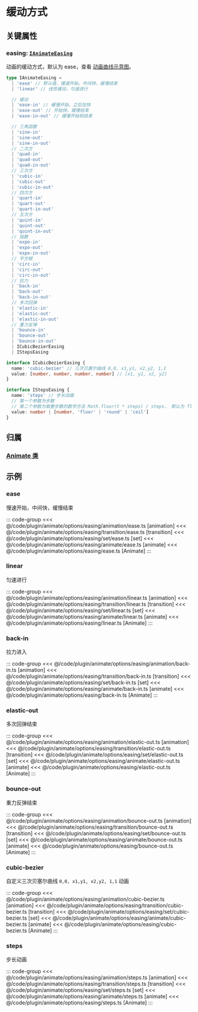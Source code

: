 <script setup>
import Case from '/component/Case.vue'
</script>

# 缓动方式

## 关键属性

### easing: [`IAnimateEasing`](/api/modules.md#ianimateeasing)

动画的缓动方式，默认为 ease，查看 [动画曲线示意图](https://easings.net/)。

```ts
type IAnimateEasing =
  | 'ease' // 默认值，慢速开始，中间快，缓慢结束
  | 'linear' // 线性缓动，匀速进行

  // 缓动
  | 'ease-in' // 缓慢开始，之后加快
  | 'ease-out' // 开始快，缓慢结束
  | 'ease-in-out' // 缓慢开始和结束

  // 三角函数
  | 'sine-in'
  | 'sine-out'
  | 'sine-in-out'
  // 二次方
  | 'quad-in'
  | 'quad-out'
  | 'quad-in-out'
  // 三次方
  | 'cubic-in'
  | 'cubic-out'
  | 'cubic-in-out'
  // 四次方
  | 'quart-in'
  | 'quart-out'
  | 'quart-in-out'
  // 五次方
  | 'quint-in'
  | 'quint-out'
  | 'quint-in-out'
  // 指数
  | 'expo-in'
  | 'expo-out'
  | 'expo-in-out'
  // 平方根
  | 'circ-in'
  | 'circ-out'
  | 'circ-in-out'
  // 拉力
  | 'back-in'
  | 'back-out'
  | 'back-in-out'
  // 多次回弹
  | 'elastic-in'
  | 'elastic-out'
  | 'elastic-in-out'
  // 重力反弹
  | 'bounce-in'
  | 'bounce-out'
  | 'bounce-in-out'
  | ICubicBezierEasing
  | IStepsEasing

interface ICubicBezierEasing {
  name: 'cubic-bezier' // 三次贝塞尔曲线 0,0, x1,y1, x2,y2, 1,1
  value: [number, number, number, number] // [x1, y1, x2, y2]
}

interface IStepsEasing {
  name: 'steps' // 步长动画
  // 第一个参数为步数
  // 第二个参数为取整步数的数学方法 Math.floor(t * steps) / steps， 默认为 floor
  value: number | [number, 'floor' | 'round' | 'ceil']
}
```

## 归属

### [Animate 类](/plugin/in/animate/index.md)

## 示例

<case name="AnimateEasing" index=0 height=80 editor=false></case>

### ease

慢速开始，中间快，缓慢结束

::: code-group
<<< @/code/plugin/animate/options/easing/animation/ease.ts [animation]
<<< @/code/plugin/animate/options/easing/transition/ease.ts [transition]
<<< @/code/plugin/animate/options/easing/set/ease.ts [set]
<<< @/code/plugin/animate/options/easing/animate/ease.ts [animate]
<<< @/code/plugin/animate/options/easing/ease.ts [Animate]
:::

<case name="AnimateEasing" index=1 height=80 editor=false></case>

### linear

匀速进行

::: code-group
<<< @/code/plugin/animate/options/easing/animation/linear.ts [animation]
<<< @/code/plugin/animate/options/easing/transition/linear.ts [transition]
<<< @/code/plugin/animate/options/easing/set/linear.ts [set]
<<< @/code/plugin/animate/options/easing/animate/linear.ts [animate]
<<< @/code/plugin/animate/options/easing/linear.ts [Animate]
:::

<case name="AnimateEasing" index=2 height=80 editor=false></case>

### back-in

拉力进入

::: code-group
<<< @/code/plugin/animate/options/easing/animation/back-in.ts [animation]
<<< @/code/plugin/animate/options/easing/transition/back-in.ts [transition]
<<< @/code/plugin/animate/options/easing/set/back-in.ts [set]
<<< @/code/plugin/animate/options/easing/animate/back-in.ts [animate]
<<< @/code/plugin/animate/options/easing/back-in.ts [Animate]
:::

<case name="AnimateEasing" index=3 height=80 editor=false></case>

### elastic-out

多次回弹结束

::: code-group
<<< @/code/plugin/animate/options/easing/animation/elastic-out.ts [animation]
<<< @/code/plugin/animate/options/easing/transition/elastic-out.ts [transition]
<<< @/code/plugin/animate/options/easing/set/elastic-out.ts [set]
<<< @/code/plugin/animate/options/easing/animate/elastic-out.ts [animate]
<<< @/code/plugin/animate/options/easing/elastic-out.ts [Animate]
:::

<case name="AnimateEasing" index=4 height=80 editor=false></case>

### bounce-out

重力反弹结束

::: code-group
<<< @/code/plugin/animate/options/easing/animation/bounce-out.ts [animation]
<<< @/code/plugin/animate/options/easing/transition/bounce-out.ts [transition]
<<< @/code/plugin/animate/options/easing/set/bounce-out.ts [set]
<<< @/code/plugin/animate/options/easing/animate/bounce-out.ts [animate]
<<< @/code/plugin/animate/options/easing/bounce-out.ts [Animate]
:::

<case name="AnimateEasing" index=5 height=80 editor=false></case>

### cubic-bezier

自定义三次贝塞尔曲线 `0,0, x1,y1, x2,y2, 1,1` 动画

::: code-group
<<< @/code/plugin/animate/options/easing/animation/cubic-bezier.ts [animation]
<<< @/code/plugin/animate/options/easing/transition/cubic-bezier.ts [transition]
<<< @/code/plugin/animate/options/easing/set/cubic-bezier.ts [set]
<<< @/code/plugin/animate/options/easing/animate/cubic-bezier.ts [animate]
<<< @/code/plugin/animate/options/easing/cubic-bezier.ts [Animate]
:::

<case name="AnimateEasing" index=6 height=80 editor=false></case>

### steps

步长动画

::: code-group
<<< @/code/plugin/animate/options/easing/animation/steps.ts [animation]
<<< @/code/plugin/animate/options/easing/transition/steps.ts [transition]
<<< @/code/plugin/animate/options/easing/set/steps.ts [set]
<<< @/code/plugin/animate/options/easing/animate/steps.ts [animate]
<<< @/code/plugin/animate/options/easing/steps.ts [Animate]
:::
